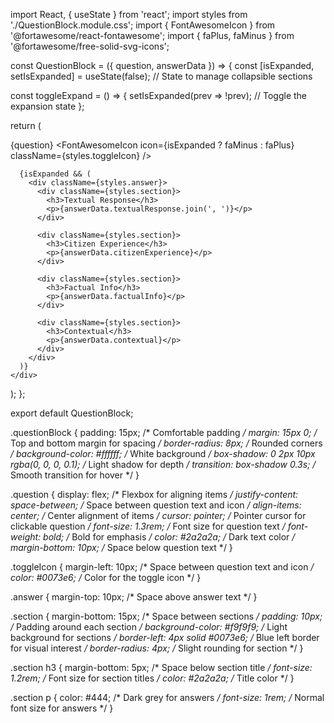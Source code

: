 import React, { useState } from 'react';
import styles from './QuestionBlock.module.css';
import { FontAwesomeIcon } from '@fortawesome/react-fontawesome';
import { faPlus, faMinus } from '@fortawesome/free-solid-svg-icons';

const QuestionBlock = ({ question, answerData }) => {
  const [isExpanded, setIsExpanded] = useState(false); // State to manage collapsible sections

  const toggleExpand = () => {
    setIsExpanded(prev => !prev); // Toggle the expansion state
  };

  return (
    <div className={styles.questionBlock}>
      <div className={styles.question} onClick={toggleExpand}>
        <span>{question}</span>
        <FontAwesomeIcon icon={isExpanded ? faMinus : faPlus} className={styles.toggleIcon} />
      </div>

      {isExpanded && (
        <div className={styles.answer}>
          <div className={styles.section}>
            <h3>Textual Response</h3>
            <p>{answerData.textualResponse.join(', ')}</p>
          </div>
          
          <div className={styles.section}>
            <h3>Citizen Experience</h3>
            <p>{answerData.citizenExperience}</p>
          </div>
          
          <div className={styles.section}>
            <h3>Factual Info</h3>
            <p>{answerData.factualInfo}</p>
          </div>
          
          <div className={styles.section}>
            <h3>Contextual</h3>
            <p>{answerData.contextual}</p>
          </div>
        </div>
      )}
    </div>
  );
};

export default QuestionBlock;


.questionBlock {
  padding: 15px; /* Comfortable padding */
  margin: 15px 0; /* Top and bottom margin for spacing */
  border-radius: 8px; /* Rounded corners */
  background-color: #ffffff; /* White background */
  box-shadow: 0 2px 10px rgba(0, 0, 0, 0.1); /* Light shadow for depth */
  transition: box-shadow 0.3s; /* Smooth transition for hover */
}

.question {
  display: flex; /* Flexbox for aligning items */
  justify-content: space-between; /* Space between question text and icon */
  align-items: center; /* Center alignment of items */
  cursor: pointer; /* Pointer cursor for clickable question */
  font-size: 1.3rem; /* Font size for question text */
  font-weight: bold; /* Bold for emphasis */
  color: #2a2a2a; /* Dark text color */
  margin-bottom: 10px; /* Space below question text */
}

.toggleIcon {
  margin-left: 10px; /* Space between question text and icon */
  color: #0073e6; /* Color for the toggle icon */
}

.answer {
  margin-top: 10px; /* Space above answer text */
}

.section {
  margin-bottom: 15px; /* Space between sections */
  padding: 10px; /* Padding around each section */
  background-color: #f9f9f9; /* Light background for sections */
  border-left: 4px solid #0073e6; /* Blue left border for visual interest */
  border-radius: 4px; /* Slight rounding for section */
}

.section h3 {
  margin-bottom: 5px; /* Space below section title */
  font-size: 1.2rem; /* Font size for section titles */
  color: #2a2a2a; /* Title color */
}

.section p {
  color: #444; /* Dark grey for answers */
  font-size: 1rem; /* Normal font size for answers */
}
